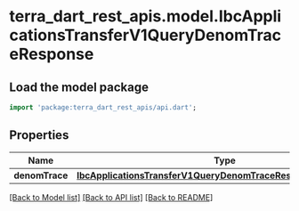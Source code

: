 # terra_dart_rest_apis.model.IbcApplicationsTransferV1QueryDenomTraceResponse

## Load the model package
```dart
import 'package:terra_dart_rest_apis/api.dart';
```

## Properties
Name | Type | Description | Notes
------------ | ------------- | ------------- | -------------
**denomTrace** | [**IbcApplicationsTransferV1QueryDenomTraceResponseDenomTrace**](IbcApplicationsTransferV1QueryDenomTraceResponseDenomTrace.md) |  | [optional] 

[[Back to Model list]](../README.md#documentation-for-models) [[Back to API list]](../README.md#documentation-for-api-endpoints) [[Back to README]](../README.md)


